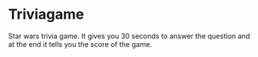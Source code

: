 # Triviagame
Star wars trivia game. It gives you 30 seconds to answer the question and at the end it tells you the score of the game.
